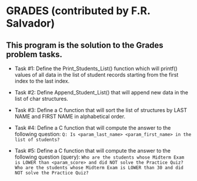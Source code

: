 # GRADES (contributed by F.R. Salvador)
## This program is the solution to the Grades problem tasks.

+ Task #1: Define the Print_Students_List() function which will printf() values of all data in the list of student records starting from the first index to the last index.

+ Task #2: Define Append_Student_List() that will append new data in the list of char structures.

+ Task #3: Define a C function that will sort the list of structures by LAST NAME and FIRST NAME in alphabetical order. 

+ Task #4: Define a C function that will compute the answer to the following question:
```Q: Is <param_last_name> <param_first_name> in the list of students?```

+ Task #5: Define a C function that will compute the answer to the following question (query):
```Who are the students whose Midterm Exam is LOWER than <param_score> and did NOT solve the Practice Quiz?```
```Who are the students whose Midterm Exam is LOWER than 30 and did NOT solve the Practice Quiz?```
